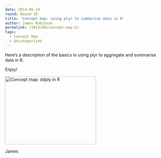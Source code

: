 ```yaml
---
date: 2014-06-19
round: Round 10
title: 'Concept map: using plyr to summarise data in R'
author: James Robinson
permalink: /2014/06/concept-map-2/
tags:
  - Concept Map
  - Uncategorized
---
```

Here&#8217;s a description of the basics in using plyr to aggregate and summarise data in R.

Enjoy!

[<img class="alignnone size-medium wp-image-7867" alt="Concept map: ddply in R" src="/training-course/uploads/2014/06/2014-06-19-11.27.52-300x225.jpg" width="300" height="225" />][1]

James

 [1]: /training-course/uploads/2014/06/2014-06-19-11.27.52.jpg
